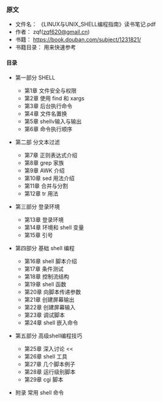 ### 原文
* 文件名： 《LINUX与UNIX_SHELL编程指南》读书笔记.pdf
* 作者： zqf(zqf620@gmail.cn)
* 书籍： https://book.douban.com/subject/1231821/
* 书籍目录： 用来快速参考


#### 目录
* 第一部分 SHELL
    * 第1章 文件安全与权限
    * 第2章 使用 find 和 xargs
    * 第3章 后台执行命令
    * 第4章 文件名置换
    * 第5章 shellv输入与输出
    * 第6章 命令执行顺序

* 第二部 分文本过滤
    * 第7章 正则表达式介绍
    * 第8章 grep 家族
    * 第9章 AWK 介绍
    * 第10章 sed 用法介绍
    * 第11章 合并与分割
    * 第12章 tr 用法

* 第三部分 登录环境
    * 第13章 登录环境
    * 第14章 环境和 shell 变量
    * 第15章 引号

* 第四部分 基础 shell 编程
    * 第16章 shell 脚本介绍
    * 第17章 条件测试
    * 第18章 控制流结构
    * 第19章 shell 函数
    * 第20章 向脚本传递参数
    * 第21章 创建屏幕输出
    * 第22章 创建屏幕输入
    * 第23章 调试脚本
    * 第24章 shell 嵌入命令

* 第五部分 高级shell编程技巧
    * 第25章 深入讨论 <<
    * 第26章 shell 工具
    * 第27章 几个脚本例子
    * 第28章 运行级别脚本
    * 第29章 cgi 脚本

* 附录 常用 shell 命令